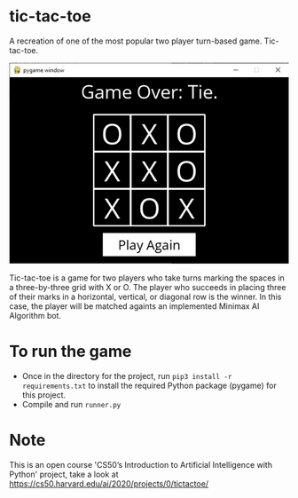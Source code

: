 # tic-tac-toe
A recreation of one of the most popular two player turn-based game. Tic-tac-toe.

![alt text](https://github.com/vistokartika/tic-tac-toe/blob/main/image.jpg?raw=true)

Tic-tac-toe is a game for two players who take turns marking the spaces in a three-by-three grid with X or O. The player who succeeds in placing three of their marks in a horizontal, vertical, or diagonal row is the winner. In this case, the player will be matched againts an implemented Minimax AI Algorithm bot.

# To run the game
- Once in the directory for the project, run ```pip3 install -r requirements.txt``` to install the required Python package (pygame) for this project.
- Compile and run ```runner.py```

# Note
This is an open course 'CS50’s Introduction to Artificial Intelligence with Python' project, take a look at https://cs50.harvard.edu/ai/2020/projects/0/tictactoe/
